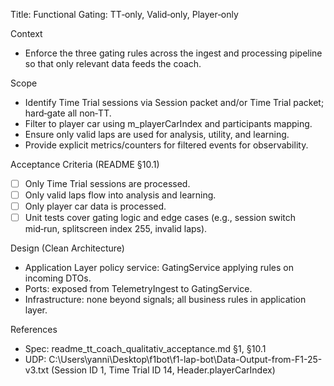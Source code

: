 Title: Functional Gating: TT‑only, Valid‑only, Player‑only

Context
- Enforce the three gating rules across the ingest and processing pipeline so that only relevant data feeds the coach.

Scope
- Identify Time Trial sessions via Session packet and/or Time Trial packet; hard‑gate all non‑TT.
- Filter to player car using m_playerCarIndex and participants mapping.
- Ensure only valid laps are used for analysis, utility, and learning.
- Provide explicit metrics/counters for filtered events for observability.

Acceptance Criteria (README §10.1)
- [ ] Only Time Trial sessions are processed.
- [ ] Only valid laps flow into analysis and learning.
- [ ] Only player car data is processed.
- [ ] Unit tests cover gating logic and edge cases (e.g., session switch mid‑run, splitscreen index 255, invalid laps).

Design (Clean Architecture)
- Application Layer policy service: GatingService applying rules on incoming DTOs.
- Ports: exposed from TelemetryIngest to GatingService.
- Infrastructure: none beyond signals; all business rules in application layer.

References
- Spec: readme_tt_coach_qualitativ_acceptance.md §1, §10.1
- UDP: C:\Users\yanni\Desktop\f1bot\f1-lap-bot\Data-Output-from-F1-25-v3.txt (Session ID 1, Time Trial ID 14, Header.playerCarIndex)

